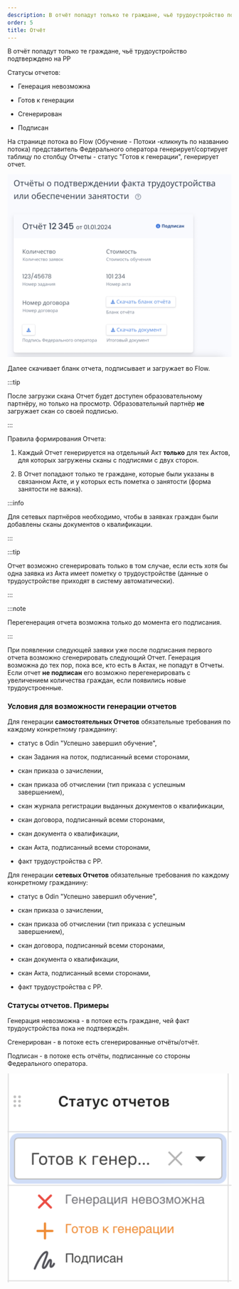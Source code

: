 ```yaml
---
description: В отчёт попадут только те граждане, чьё трудоустройство подтверждено на РР
order: 5
title: Отчёт
---
```


В отчёт попадут только те граждане, чьё трудоустройство подтверждено на РР

Статусы отчетов:

-  Генерация невозможна

-  Готов к генерации

-  Сгенерирован

-  Подписан

На странице потока во Flow (Обучение - Потоки -кликнуть по названию потока) представитель Федерального оператора генерирует/сортирует таблицу по столбцу Отчеты - статус "Готов к генерации", генерирует отчет.

![](<../.gitbook/assets/image (8).png>)

Далее скачивает бланк отчета, подписывает и загружает во Flow.

:::tip 

После загрузки скана Отчет будет доступен образовательному партнёру, но только на просмотр. Образовательный партнёр **не** загружает скан со своей подписью.

:::

Правила формирования Отчета:

1. Каждый Отчет генерируется на отдельный Акт **только** для тех Актов, для которых загружены сканы с подписями с двух сторон.

2. В Отчет попадают только те граждане, которые были указаны в связанном Акте, и у которых есть пометка о занятости (форма занятости не важна).

:::info 

Для сетевых партнёров необходимо, чтобы в заявках граждан были добавлены сканы документов о квалификации.

:::

:::tip 

Отчет возможно сгенерировать только в том случае, если есть хотя бы одна заявка из Акта имеет пометку о трудоустройстве (данные о трудоустройстве приходят в систему автоматически).

:::

:::note 

Перегенерация отчета возможна только до момента его подписания.

:::

При появлении следующей заявки уже после подписания первого отчета возможно сгенерировать следующий Отчет. Генерация возможна до тех пор, пока все, кто есть в Актах, не попадут в Отчеты.\
Если отчет **не подписан** его возможно перегенерировать с увеличением количества граждан, если появились новые трудоустроенные.

### Условия для возможности генерации отчетов

Для генерации **самостоятельных Отчетов** обязательные требования по каждому конкретному гражданину:

-  статус в Odin "Успешно завершил обучение",

-  скан Задания на поток, подписанный всеми сторонами,

-  скан приказа о зачислении,

-  скан приказа об отчислении (тип приказа с успешным завершением),

-  скан журнала регистрации выданных документов о квалификации,

-  скан договора, подписанный всеми сторонами,

-  скан документа о квалификации,

-  скан Акта, подписанный всеми сторонами,

-  факт трудоустройства с РР.

Для генерации **сетевых Отчетов** обязательные требования по каждому конкретному гражданину:

-  статус в Odin "Успешно завершил обучение",

-  скан приказа о зачислении,

-  скан приказа об отчислении (тип приказа с успешным завершением),

-  скан договора, подписанный всеми сторонами,

-  скан документа о квалификации,

-  скан Акта, подписанный всеми сторонами,

-  факт трудоустройства с РР.

### Статусы отчетов. Примеры

Генерация невозможна - в потоке есть граждане, чей факт трудоустройства пока не подтверждён.

Сгенерирован - в потоке есть сгенерированные отчёты/отчёт.

Подписан - в потоке есть отчёты, подписанные со стороны Федерального оператора.

![](<../.gitbook/assets/image (107).png>)